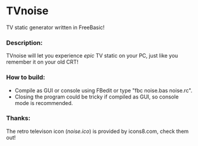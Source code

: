 # TVnoise
TV static generator written in FreeBasic!

### Description:
TVnoise will let you experience *epic* TV static on your PC, just like you remember it on your old CRT!

### How to build:
* Compile as GUI or console using FBedit or type "fbc noise.bas noise.rc".
* Closing the program could be tricky if compiled as GUI, so console mode is recommended.

### Thanks:
The retro televison icon (*noise.ico*) is provided by icons8.com, check them out!
